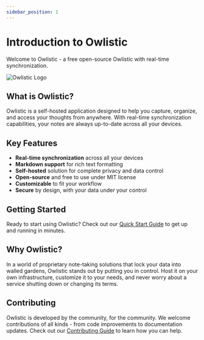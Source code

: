 ```yaml
---
sidebar_position: 1
---
```


# Introduction to Owlistic

Welcome to Owlistic - a free open-source Owlistic with real-time synchronization.

![Owlistic Logo](/img/logo.svg)

## What is Owlistic?

Owlistic is a self-hosted application designed to help you capture, organize, and access your thoughts from anywhere. With real-time synchronization capabilities, your notes are always up-to-date across all your devices.

## Key Features

- **Real-time synchronization** across all your devices
- **Markdown support** for rich text formatting
- **Self-hosted** solution for complete privacy and data control
- **Open-source** and free to use under MIT license
- **Customizable** to fit your workflow
- **Secure** by design, with your data under your control

## Getting Started

Ready to start using Owlistic? Check out our [Quick Start Guide](./quick-start) to get up and running in minutes.

## Why Owlistic?

In a world of proprietary note-taking solutions that lock your data into walled gardens, Owlistic stands out by putting you in control. Host it on your own infrastructure, customize it to your needs, and never worry about a service shutting down or changing its terms.

## Contributing

Owlistic is developed by the community, for the community. We welcome contributions of all kinds - from code improvements to documentation updates. Check out our [Contributing Guide](../contributing/development-setup) to learn how you can help.
